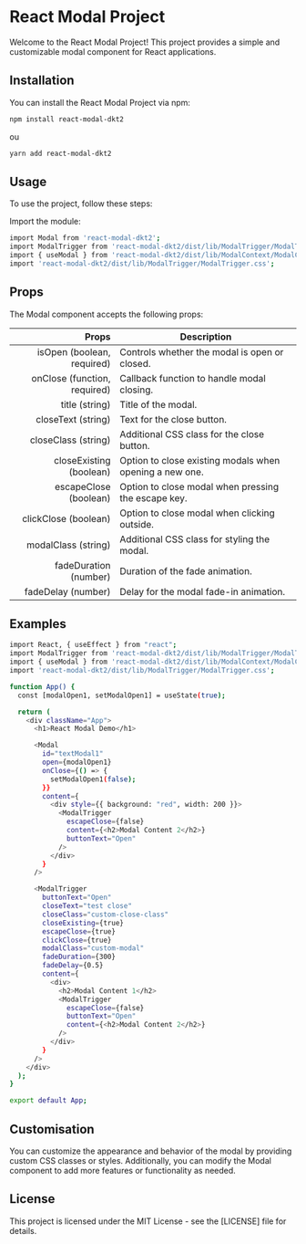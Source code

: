 # React Modal Project

Welcome to the React Modal Project! This project provides a simple and customizable modal component for React applications.

## Installation

You can install the React Modal Project via npm:

```bash
npm install react-modal-dkt2
```

ou

```bash
yarn add react-modal-dkt2
```

## Usage

To use the project, follow these steps:

Import the module:

```bash
import Modal from 'react-modal-dkt2';
import ModalTrigger from 'react-modal-dkt2/dist/lib/ModalTrigger/ModalTrigger.js';
import { useModal } from 'react-modal-dkt2/dist/lib/ModalContext/ModalContext.js';
import 'react-modal-dkt2/dist/lib/ModalTrigger/ModalTrigger.css';

```

## Props

The Modal component accepts the following props:

|              Props | Description                                                                                                   |
| -----------------: | ------------------------------------------------------------------------------------------------------------- |
|           isOpen (boolean, required) | Controls whether the modal is open or closed.                              |
|              onClose (function, required) | Callback function to handle modal closing.                                                 |
|           title (string)| Title of the modal.                               |
|               closeText (string) | Text for the close button.            |
|           closeClass (string) | Additional CSS class for the close button.                                   |
|         closeExisting (boolean) | Option to close existing modals when opening a new one.|
|      escapeClose (boolean) | Option to close modal when pressing the escape key.           |
| clickClose (boolean) | Option to close modal when clicking outside.  |
|           modalClass (string) | Additional CSS class for styling the modal. |
|               fadeDuration (number)| Duration of the fade animation.|
|            fadeDelay (number) | Delay for the modal fade-in animation.     |

## Examples

```bash
import React, { useEffect } from "react";
import ModalTrigger from 'react-modal-dkt2/dist/lib/ModalTrigger/ModalTrigger.js';
import { useModal } from 'react-modal-dkt2/dist/lib/ModalContext/ModalContext.js';
import 'react-modal-dkt2/dist/lib/ModalTrigger/ModalTrigger.css';

function App() {
  const [modalOpen1, setModalOpen1] = useState(true);

  return (
    <div className="App">
      <h1>React Modal Demo</h1>

      <Modal
        id="textModal1"
        open={modalOpen1}
        onClose={() => {
          setModalOpen1(false);
        }}
        content={
          <div style={{ background: "red", width: 200 }}>
            <ModalTrigger
              escapeClose={false}
              content={<h2>Modal Content 2</h2>}
              buttonText="Open"
            />
          </div>
        }
      />

      <ModalTrigger
        buttonText="Open"
        closeText="test close"
        closeClass="custom-close-class"
        closeExisting={true}
        escapeClose={true}
        clickClose={true}
        modalClass="custom-modal"
        fadeDuration={300}
        fadeDelay={0.5}
        content={
          <div>
            <h2>Modal Content 1</h2>
            <ModalTrigger
              escapeClose={false}
              buttonText="Open"
              content={<h2>Modal Content 2</h2>}
            />
          </div>
        }
      />
    </div>
  );
}

export default App;
```

## Customisation

You can customize the appearance and behavior of the modal by providing custom CSS classes or styles. Additionally, you can modify the Modal component to add more features or functionality as needed.

## License

This project is licensed under the MIT License - see the [LICENSE] file for details.
